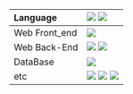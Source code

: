 

|Language|<img src="https://camo.githubusercontent.com/93fb3d48930226792c8b3514f0638061c8effa5a8f5944a713008f8643561b03/68747470733a2f2f696d672e736869656c64732e696f2f62616467652f4a6176615363726970742d4637444631453f7374796c653d666c61742d737175617265266c6f676f3d4a617661536372697074266c6f676f436f6c6f723d626c61636b"/> <img src="https://camo.githubusercontent.com/2aac1c093569bb71bbb315423d3f2fb4ab0b760cfd1ad3e4674369e577268367/68747470733a2f2f696d672e736869656c64732e696f2f62616467652f4a6176612d3030373339363f7374796c653d666c61742d737175617265266c6f676f3d4f70656e4a444b266c6f676f436f6c6f723d7768697465"/>|
|:---|:---|
|Web Front_end|<img src="https://camo.githubusercontent.com/63ce25bbb454213b0d70cf07a16157f900c64751068755d0ed379b5a9b164eb2/68747470733a2f2f696d672e736869656c64732e696f2f62616467652f52656163742d3433424246463f7374796c653d666c61742d737175617265266c6f676f3d5265616374266c6f676f436f6c6f723d7768697465"/> |
|Web Back-End|<img src="https://img.shields.io/badge/springboot-6DB33F?style=for-the-badge&logo=springboot&logoColor=white"> <img src="https://img.shields.io/badge/JSP-FF4000?style=for-the-badge&logo=JSP&logoColor=white">|
|DataBase|<img src="https://img.shields.io/badge/MySQL-4479A1?style=for-the-badge&logo=MySQL&logoColor=white">|
|etc|<img src="https://img.shields.io/badge/Vegas-1A1A1A?style=for-the-badge&logo=Vegas&logoColor=white"> <img src="https://img.shields.io/badge/Adobe Photoshop-1A1A1A?style=for-the-badge&logo=AdobePhotoshop&logoColor=white"> <img src="https://img.shields.io/badge/Adobe Audition-1A1A1A?style=for-the-badge&logo=AdobeAudition&logoColor=white">|

















